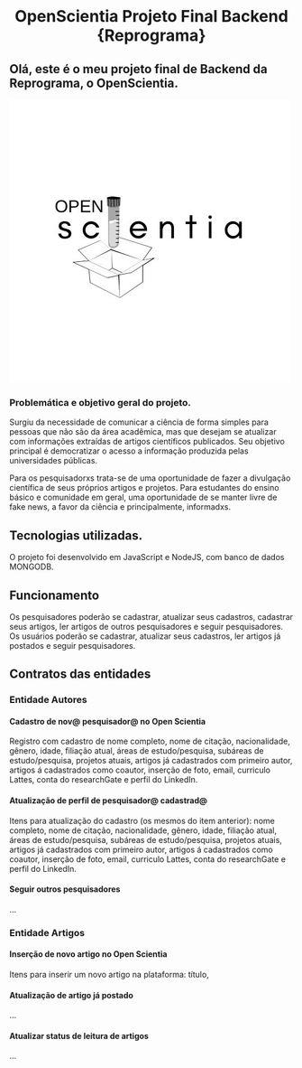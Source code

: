<h1 align="center">
    <br>
    <p align="center">OpenScientia Projeto Final Backend {Reprograma} <p>
</h1>

## Olá, este é o meu projeto final de Backend da Reprograma, o OpenScientia.

![OpenScientiaLogo](./frontend/images/OPEN.jpg)

### Problemática e objetivo geral do projeto.
Surgiu da necessidade de comunicar a ciência de forma simples para pessoas que não são da área acadêmica, mas que desejam se atualizar com informações extraídas de artigos científicos publicados. Seu objetivo principal é democratizar o acesso a informação produzida pelas universidades públicas.

Para os pesquisadorxs trata-se de uma oportunidade de fazer a divulgação científica de seus próprios artigos e projetos. Para estudantes do ensino básico e comunidade em geral, uma oportunidade de se manter livre de fake news, a favor da ciência e principalmente, informadxs.

## Tecnologias utilizadas.
O projeto foi desenvolvido em JavaScript e NodeJS, com banco de dados MONGODB. 

## Funcionamento
Os pesquisadores poderão se cadastrar, atualizar seus cadastros, cadastrar seus artigos, ler artigos de outros pesquisadores e seguir pesquisadores. 
Os usuários poderão se cadastrar, atualizar seus cadastros, ler artigos já postados e seguir pesquisadores. 

## Contratos das entidades

### Entidade Autores
#### Cadastro de nov@ pesquisador@ no Open Scientia
Registro com cadastro de nome completo, nome de citação, nacionalidade, gênero, idade, filiação atual, áreas de estudo/pesquisa, subáreas de estudo/pesquisa, projetos atuais, artigos já cadastrados com primeiro autor, artigos á cadastrados como coautor, inserção de foto, email, curriculo Lattes, conta do researchGate e perfil do LinkedIn.

#### Atualização de perfil de pesquisador@ cadastrad@ 
Itens para atualização do cadastro (os mesmos do item anterior): nome completo, nome de citação, nacionalidade, gênero, idade, filiação atual, áreas de estudo/pesquisa, subáreas de estudo/pesquisa, projetos atuais, artigos já cadastrados com primeiro autor, artigos á cadastrados como coautor, inserção de foto, email, curriculo Lattes, conta do researchGate e perfil do LinkedIn.

#### Seguir outros pesquisadores
...

### Entidade Artigos
#### Inserção de novo artigo no Open Scientia
Itens para inserir um novo artigo na plataforma: título,

#### Atualização de artigo já postado
...

#### Atualizar status de leitura de artigos
...
